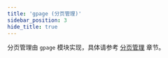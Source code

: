 ```yaml
---
title: 'gpage (分页管理)'
sidebar_position: 3
hide_title: true
---
```


分页管理由 `gpage` 模块实现，具体请参考 [分页管理](../../3-WEB服务开发/9-分页管理/9-分页管理.md) 章节。